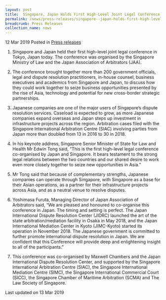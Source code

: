 ```yaml
---
layout: post
title:  Singapore, Japan Holds First High-Level Joint Legal Conference
permalink: /news/press-releases/singapore--japan-holds-first-high-level-joint-legal-conference
breadcrumb: Press Releases
collection_name: news
---
```


12 Mar 2019 Posted in [Press releases](/news/press-releases)

1. Singapore and Japan held their first high-level joint legal conference in Tokyo, Japan today. The conference was organised by the Singapore Ministry of Law and the Japan Association of Arbitrators (JAA).  

2. The conference brought together more than 200 government officials, legal and dispute resolution practitioners, in-house counsel, business executives and academics from Singapore and Japan, to discuss how they could work together to seize business opportunities presented by the rise of Asia, technology and potential for new cross-border strategic partnerships.  

3. Japanese companies are one of the major users of Singapore’s dispute resolution services. Caseload is expected to grow, as more Japanese companies expand overseas and Japan steps up investment in infrastructure projects across the region. Arbitration cases filed with the Singapore International Arbitration Centre (SIAC) involving parties from Japan more than doubled from 13 in 2016 to 30 in 2018.

4. In his keynote address, Singapore Senior Minister of State for Law and Health Mr Edwin Tong said, “This is the first high-level legal conference co-organised by Japan and Singapore. It bears testament to the strong legal relations between the two countries and our shared desire to work even more closely together to seize new opportunities in Asia.”

5. Mr Tong said that because of complementary strengths, Japanese companies can operate through Singapore, with Singapore as a base for their Asian operations, as a partner for their infrastructure projects across Asia, and as a neutral venue to resolve disputes.

6. Yoshimasa Furuta, Managing Director of Japan Association of Arbitrators said, “We are pleased and honoured to co-organise this conference in Japan. The timing and setting is perfect. The Japan International Dispute Resolution Center (JIDRC) launched the art of the state arbitration/mediation facility in Osaka in May 2018, and the Japan International Mediation Center in Kyoto (JIMC-Kyoto) started its operation in November 2018. The Japanese government is committed to further promote international dispute resolution in Japan. We are confident that this Conference will provide deep and enlightening insight to all of the participants.”

7. This conference was co-organised by Maxwell Chambers and the Japan International Dispute Resolution Center, and supported by the Singapore International Arbitration Centre (SIAC), the Singapore International Mediation Centre (SIMC), the Singapore International Commercial Court (SICC), the Singapore Chamber of Maritime Arbitration (SCMA) and The Law Society of Singapore. 


<p class="right-side-updated">Last updated on 13 Mar 2019
</p>
